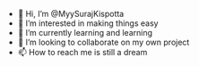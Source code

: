 - 👋 Hi, I’m @MyySurajKispotta
- 👀 I’m interested in making things easy
- 🌱 I’m currently learning and learning
- 💞️ I’m looking to collaborate on my own project
- 📫 How to reach me is still a dream

<!---
MyySurajKispotta/MyySurajKispotta is a ✨ special ✨ repository because its `README.md` (this file) appears on your GitHub profile.
You can click the Preview link to take a look at your changes.
--->
